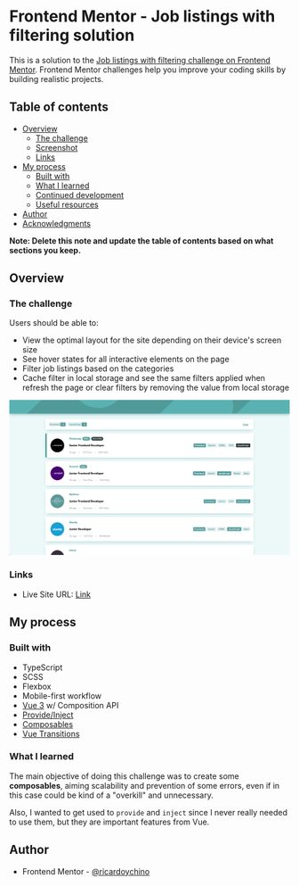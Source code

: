 # Frontend Mentor - Job listings with filtering solution

This is a solution to the [Job listings with filtering challenge on Frontend Mentor](https://www.frontendmentor.io/challenges/job-listings-with-filtering-ivstIPCt). Frontend Mentor challenges help you improve your coding skills by building realistic projects.

## Table of contents

- [Overview](#overview)
  - [The challenge](#the-challenge)
  - [Screenshot](#screenshot)
  - [Links](#links)
- [My process](#my-process)
  - [Built with](#built-with)
  - [What I learned](#what-i-learned)
  - [Continued development](#continued-development)
  - [Useful resources](#useful-resources)
- [Author](#author)
- [Acknowledgments](#acknowledgments)

**Note: Delete this note and update the table of contents based on what sections you keep.**

## Overview

### The challenge

Users should be able to:

- View the optimal layout for the site depending on their device's screen size
- See hover states for all interactive elements on the page
- Filter job listings based on the categories
- Cache filter in local storage and see the same filters applied when refresh the page or clear filters by removing the value from local storage

![Screenshot](./sample.png "Screenshot")

### Links

- Live Site URL: [Link](https://frontmentor-job-listing-wfilter-ryc.netlify.app/)

## My process

### Built with

- TypeScript
- SCSS
- Flexbox
- Mobile-first workflow
- [Vue 3](https://vuejs.org/) w/ Composition API
- [Provide/Inject](https://vuejs.org/guide/components/provide-inject.html#provide-inject)
- [Composables](https://vuejs.org/guide/reusability/composables.html#composables)
- [Vue Transitions](https://vuejs.org/guide/built-ins/transition.html#transition)


### What I learned

The main objective of doing this challenge was to create some **composables**, aiming scalability and prevention of some errors, even if in this case could be kind of a "overkill" and unnecessary.

Also, I wanted to get used to `provide` and `inject` since I never really needed to use them, but they are important features from Vue.


## Author

- Frontend Mentor - [@ricardoychino](https://www.frontendmentor.io/profile/ricardoychino)
